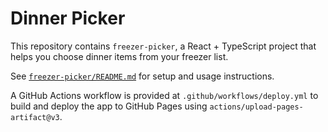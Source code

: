 # Dinner Picker

This repository contains `freezer-picker`, a React + TypeScript project that helps you choose dinner items from your freezer list.

See [`freezer-picker/README.md`](freezer-picker/README.md) for setup and usage instructions.

A GitHub Actions workflow is provided at `.github/workflows/deploy.yml` to build and deploy the app to GitHub Pages using `actions/upload-pages-artifact@v3`.
